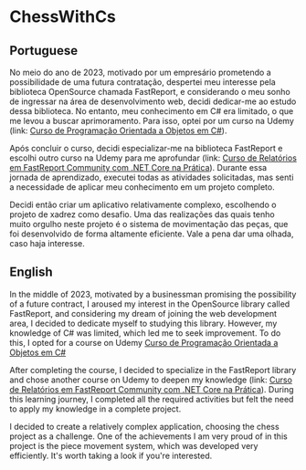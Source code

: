 # ChessWithCs
## Portuguese

No meio do ano de 2023, motivado por um empresário prometendo a possibilidade de uma futura contratação, despertei meu interesse pela biblioteca OpenSource chamada FastReport, e considerando o meu sonho de ingressar na área de desenvolvimento web, decidi dedicar-me ao estudo dessa biblioteca. No entanto, meu conhecimento em C# era limitado, o que me levou a buscar aprimoramento. Para isso, optei por um curso na Udemy (link: [Curso de Programação Orientada a Objetos em C#](https://www.udemy.com/course/programacao-orientada-a-objetos-csharp/)).

Após concluir o curso, decidi especializar-me na biblioteca FastReport e escolhi outro curso na Udemy para me aprofundar (link: [Curso de Relatórios em FastReport Community com .NET Core na Prática](https://www.udemy.com/course/relatorios-em-fastreport-community-com-net-core-na-pratica/)). Durante essa jornada de aprendizado, executei todas as atividades solicitadas, mas senti a necessidade de aplicar meu conhecimento em um projeto completo.

Decidi então criar um aplicativo relativamente complexo, escolhendo o projeto de xadrez como desafio. Uma das realizações das quais tenho muito orgulho neste projeto é o sistema de movimentação das peças, que foi desenvolvido de forma altamente eficiente. Vale a pena dar uma olhada, caso haja interesse.

## English
In the middle of 2023, motivated by a businessman promising the possibility of a future contract, I aroused my interest in the OpenSource library called FastReport, and considering my dream of joining the web development area, I decided to dedicate myself to studying this library. However, my knowledge of C# was limited, which led me to seek improvement. To do this, I opted for a course on Udemy [Curso de Programação Orientada a Objetos em C#](https://www.udemy.com/course/programacao-orientada-a-objetos-csharp/)

After completing the course, I decided to specialize in the FastReport library and chose another course on Udemy to deepen my knowledge (link: [Curso de Relatórios em FastReport Community com .NET Core na Prática](https://www.udemy.com/course/relatorios-em-fastreport-community-com-net-core-na-pratica/)). During this learning journey, I completed all the required activities but felt the need to apply my knowledge in a complete project.

I decided to create a relatively complex application, choosing the chess project as a challenge. One of the achievements I am very proud of in this project is the piece movement system, which was developed very efficiently. It's worth taking a look if you're interested.
